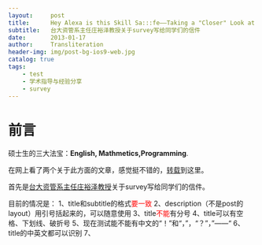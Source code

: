 ```yaml
---
layout:     post
title:      Hey Alexa is this Skill Sa:::fe——Taking a "Closer" Look at the> Alexa< Skill Ecosystem；
subtitle:   台大资管系主任庄裕泽教授关于survey写给同学们的信件
date:       2013-01-17
author:     Transliteration
header-img: img/post-bg-ios9-web.jpg
catalog: true
tags:
    - test
    - 学术指导与经验分享
    - survey 
---
```

	
# 前言

硕士生的三大法宝：**English, Mathmetics,Programming**.

在网上看了两个关于此方面的文章，感觉挺不错的，[转载](https://www.douban.com/group/topic/36085879/)到这里。

首先是[台大资管系主任庄裕泽教授](https://management.ntu.edu.tw/IM/faculty/teacher/sn/10)关于survey写给同学们的信件。


目前的情况是：
1、title和subtitle的格式<font color=red>要一致</font>
2、description（不是post的layout）用引号括起来的，可以随意使用
3、title<font color=red>不能</font>有分号
4、title可以有空格、下划线、破折号
5、现在测试能不能有中文的“！”和“，”，“？”，”——“
6、title的中英文都可以识别
7、
